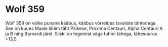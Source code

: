 # Wolf 359

Wolf 359 on väike punane kääbus, kääbus võrreldes tavaliste tähtedega. See on
kuues Maale lähim täht Päikese, Proxima Centauri, Alpha Centauri A ja B ning
Barnardi järel. Siiski on tegemist väga tuhmi tähega, tähesuurus +13,5.
